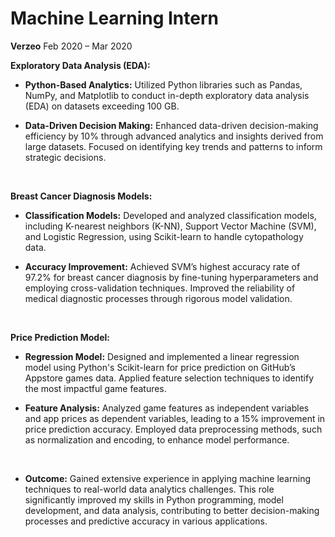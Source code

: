 # Machine Learning Intern
**Verzeo** 
Feb 2020 – Mar 2020
<br>

**Exploratory Data Analysis (EDA):**
<br>

- **Python-Based Analytics:** Utilized Python libraries such as Pandas, NumPy, and Matplotlib to conduct in-depth exploratory data analysis (EDA) on datasets exceeding 100 GB.


- **Data-Driven Decision Making:** Enhanced data-driven decision-making efficiency by 10% through advanced analytics and insights derived from large datasets. Focused on identifying key trends and patterns to inform strategic decisions.

<br>

**Breast Cancer Diagnosis Models:**
<br>

- **Classification Models:** Developed and analyzed classification models, including K-nearest neighbors (K-NN), Support Vector Machine (SVM), and Logistic Regression, using Scikit-learn to handle cytopathology data.


- **Accuracy Improvement:** Achieved SVM’s highest accuracy rate of 97.2% for breast cancer diagnosis by fine-tuning hyperparameters and employing cross-validation techniques. Improved the reliability of medical diagnostic processes through rigorous model validation.

<br>

**Price Prediction Model:**
<br>

- **Regression Model:** Designed and implemented a linear regression model using Python's Scikit-learn for price prediction on GitHub’s Appstore games data. Applied feature selection techniques to identify the most impactful game features.

- **Feature Analysis:** Analyzed game features as independent variables and app prices as dependent variables, leading to a 15% improvement in price prediction accuracy. Employed data preprocessing methods, such as normalization and encoding, to enhance model performance.

<br>

- **Outcome:** Gained extensive experience in applying machine learning techniques to real-world data analytics challenges. This role significantly improved my skills in Python programming, model development, and data analysis, contributing to better decision-making processes and predictive accuracy in various applications.
<!-- **[<i class="fa-solid fa-circle-info"></i> Learn More](../pages/experience.html)** -->
